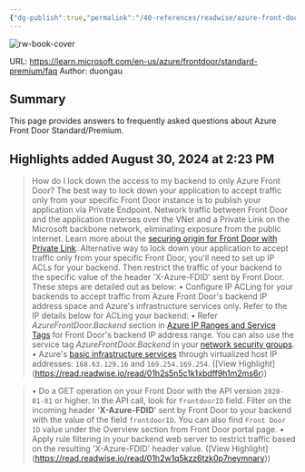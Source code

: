```yaml
---
{"dg-publish":true,"permalink":"/40-references/readwise/azure-front-door-frequently-asked-questions/","tags":["rw/articles"]}
---
```


![rw-book-cover](https://readwise-assets.s3.amazonaws.com/media/uploaded_book_covers/profile_921743/logo-ms-social_ekGnDHw.png)
  
URL: https://learn.microsoft.com/en-us/azure/frontdoor/standard-premium/faq
Author: duongau

## Summary

This page provides answers to frequently asked questions about Azure Front Door Standard/Premium.

## Highlights added August 30, 2024 at 2:23 PM
>[](https://learn.microsoft.com/en-us/azure/frontdoor/standard-premium/faq#how-do-i-lock-down-the-access-to-my-backend-to-only-azure-front-door)How do I lock down the access to my backend to only Azure Front Door?
>The best way to lock down your application to accept traffic only from your specific Front Door instance is to publish your application via Private Endpoint. Network traffic between Front Door and the application traverses over the VNet and a Private Link on the Microsoft backbone network, eliminating exposure from the public internet.
>Learn more about the [securing origin for Front Door with Private Link](https://learn.microsoft.com/en-us/azure/frontdoor/standard-premium/faq/../private-link).
>Alternative way to lock down your application to accept traffic only from your specific Front Door, you'll need to set up IP ACLs for your backend. Then restrict the traffic of your backend to the specific value of the header 'X-Azure-FDID' sent by Front Door. These steps are detailed out as below:
>• Configure IP ACLing for your backends to accept traffic from Azure Front Door's backend IP address space and Azure's infrastructure services only. Refer to the IP details below for ACLing your backend:
>• Refer *AzureFrontDoor.Backend* section in [Azure IP Ranges and Service Tags](https://www.microsoft.com/download/details.aspx?id=56519) for Front Door's backend IP address range. You can also use the service tag *AzureFrontDoor.Backend* in your [network security groups](https://learn.microsoft.com/en-us/azure/frontdoor/standard-premium/faq/../../virtual-network/network-security-groups-overview#security-rules).
>• Azure's [basic infrastructure services](https://learn.microsoft.com/en-us/azure/frontdoor/standard-premium/faq/../../virtual-network/network-security-groups-overview#azure-platform-considerations) through virtualized host IP addresses: `168.63.129.16` and `169.254.169.254`. ([View Highlight] (https://read.readwise.io/read/01h2s5n5c1k1xbdff9h1m2ms6r))


>• Do a GET operation on your Front Door with the API version `2020-01-01` or higher. In the API call, look for `frontdoorID` field. Filter on the incoming header '**X-Azure-FDID**' sent by Front Door to your backend with the value of the field `frontdoorID`. You can also find `Front Door ID` value under the Overview section from Front Door portal page.
>• Apply rule filtering in your backend web server to restrict traffic based on the resulting 'X-Azure-FDID' header value. ([View Highlight] (https://read.readwise.io/read/01h2w1q5kzz6tzk0p7neymnary))


